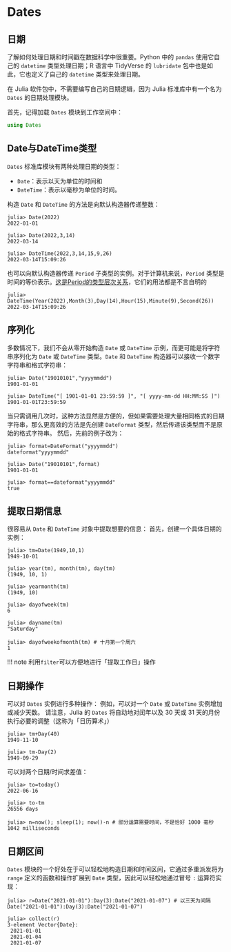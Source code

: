 # Dates
## 日期
了解如何处理日期和时间戳在数据科学中很重要。Python 中的 `pandas` 使用它自己的 `datetime` 类型处理日期；R 语言中 TidyVerse 的 `lubridate` 包中也是如此，它也定义了自己的 `datetime` 类型来处理日期。

在 Julia 软件包中，不需要编写自己的日期逻辑，因为 Julia 标准库中有一个名为 `Dates` 的日期处理模块。

首先，记得加载 `Dates` 模块到工作空间中：
```jl
using Dates
```

## Date与DateTime类型
`Dates` 标准库模块有两种处理日期的类型：
- `Date`：表示以天为单位的时间和
- `DateTime`：表示以毫秒为单位的时间。

构造 `Date` 和 `DateTime` 的方法是向默认构造器传递整数：
```julia-repl
julia> Date(2022)
2022-01-01

julia> Date(2022,3,14)
2022-03-14

julia> DateTime(2022,3,14,15,9,26)
2022-03-14T15:09:26
```

也可以向默认构造器传递 `Period` 子类型的实例。对于计算机来说，`Period` 类型是时间的等价表示。[这是Period的类型层次关系](../lists/typetree1.6.txt#L465-L478)，它们的用法都是不言自明的
```julia-repl
julia> DateTime(Year(2022),Month(3),Day(14),Hour(15),Minute(9),Second(26))
2022-03-14T15:09:26
```

## 序列化
多数情况下，我们不会从零开始构造 `Date` 或 `DateTime` 示例，而更可能是将字符串序列化为 `Date` 或 `DateTime` 类型。`Date` 和 `DateTime` 构造器可以接收一个数字字符串和格式字符串：
```julia-repl
julia> Date("19010101","yyyymmdd")
1901-01-01

julia> DateTime("[ 1901-01-01 23:59:59 ]", "[ yyyy-mm-dd HH:MM:SS ]")
1901-01-01T23:59:59
```

当只需调用几次时，这种方法显然是方便的，但如果需要处理大量相同格式的日期字符串，那么更高效的方法是先创建 `DateFormat` 类型，然后传递该类型而不是原始的格式字符串。
然后，先前的例子改为：
```julia-repl
julia> format=DateFormat("yyyymmdd")
dateformat"yyyymmdd"

julia> Date("19010101",format)
1901-01-01

julia> format==dateformat"yyyymmdd"
true
```

## 提取日期信息
很容易从 `Date` 和 `DateTime` 对象中提取想要的信息：
首先，创建一个具体日期的实例：
```julia-repl
julia> tm=Date(1949,10,1)
1949-10-01

julia> year(tm), month(tm), day(tm)
(1949, 10, 1)

julia> yearmonth(tm)
(1949, 10)

julia> dayofweek(tm)
6

julia> dayname(tm)
"Saturday"

julia> dayofweekofmonth(tm) # 十月第一个周六
1
```

!!! note
	利用`filter`可以方便地进行「提取工作日」操作

## 日期操作
可以对 `Dates` 实例进行多种操作：
例如，可以对一个 `Date` 或 `DateTime` 实例增加或减少天数。
请注意，Julia 的 `Dates` 将自动地对闰年以及 30 天或 31 天的月份执行必要的调整（这称为「日历算术」）
```julia-repl
julia> tm+Day(40)
1949-11-10

julia> tm-Day(2)
1949-09-29
```

可以对两个日期/时间求差值：
```julia-repl
julia> to=today()
2022-06-16

julia> to-tm
26556 days

julia> n=now(); sleep(1); now()-n # 部分运算需要时间，不是恰好 1000 毫秒
1042 milliseconds
```

## 日期区间
`Dates` 模块的一个好处在于可以轻松地构造日期和时间区间，它通过多重派发将为 `range` 定义的函数和操作扩展到 `Date` 类型，因此可以轻松地通过冒号 `:` 运算符实现：
```julia-repl
julia> r=Date("2021-01-01"):Day(3):Date("2021-01-07") # 以三天为间隔
Date("2021-01-01"):Day(3):Date("2021-01-07")

julia> collect(r)
3-element Vector{Date}:
 2021-01-01
 2021-01-04
 2021-01-07
```

[^1]: https://github.com/JuliaCN/JuliaDataScience/blob/main/contents/julia_basics.md?plain=1#L1893-L2173
